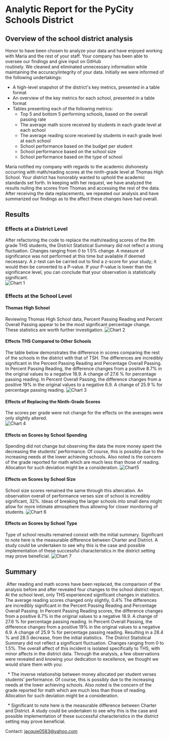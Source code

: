 # Analytic Report for the PyCity Schools District
<!-- ![Paragraph 1](https://github.com/jacquie0583/School_District_Analysis-/blob/main/Resources/Paragraph%201.png)
![Chart 1](https://github.com/jacquie0583/School_District_Analysis-/blob/main/Resources/Chart%201.png)
![Paragraph 2](https://github.com/jacquie0583/School_District_Analysis-/blob/main/Resources/Paragraph%202.png)
![Paragraph 3](https://github.com/jacquie0583/School_District_Analysis-/blob/main/Resources/Paragraph%203.png)
![Paragraph 4](https://github.com/jacquie0583/School_District_Analysis-/blob/main/Resources/Paragraph%204.png)
![Paragraph 5](https://github.com/jacquie0583/School_District_Analysis-/blob/main/Resources/Paragraph%205.png)
![Paragraph 6](https://github.com/jacquie0583/School_District_Analysis-/blob/main/Resources/Paragraph%206.png)
![Paragraph 7](https://github.com/jacquie0583/School_District_Analysis-/blob/main/Resources/Paragraph%207.png)

 -->
##   Overview of the school district analysis

Honor to have been chosen to analyze your data and have enjoyed working with Maria and the rest of 	your staff.   Your company has been able to oversee our findings and give input on GitHub 	
	routinely.  We cleaned and eliminated unnecessary information while maintaining the 	accuracy/integrity of your data.  Initially we were informed of the following undertakings:

*	A high-level snapshot of the district's key metrics, presented in a table format
*   An overview of the key metrics for each school, presented in a table format
*	Tables presenting each of the following metrics:
    *  	Top 5 and bottom 5 performing schools, based on the overall passing rate
    *	The average math score received by students in each grade level at each school
    *	The average reading score received by students in each grade level at each school
    *	School performance based on the budget per student
    *	School performance based on the school size 
    *	School performance based on the type of school

Maria notified my company with regards to the academic dishonesty occurring with math/reading scores at the ninth-grade level at Thomas High School.  Your district has honorably wanted to uphold the academic standards set forth.  In keeping with her request, we have analyzed the results nulling the scores from Thomas and accessing the rest of the data.  After receiving the data replacements, we repeated our analysis and have summarized our findings as to the affect these changes have had overall.

##   Results
###   Effects at a District Level  
After refactoring the code to replace the math/reading scores of the 9th grade THS students, the District Statistical Summary did not reflect a strong fluctuation.  Changes ranging from 0 to 1.5% change.  A measure of significance was not performed at this time but available if deemed necessary.  A z-test can be carried out to find a z-score for your study; it would then be converted to a P-value.  If your P-value is lower than the significance level, you can conclude that your observation is statistically significant.    
![Chart 1](https://github.com/jacquie0583/School_District_Analysis-/blob/main/Resources/Chart%201.png)

###   Effects at the School Level      
#### Thomas High School
Reviewing Thomas High School data, Percent Passing Reading and Percent Overall Passing appear to be the most significant percentage change.  These statistics are worth further investigation.
![Chart 2](https://github.com/jacquie0583/School_District_Analysis-/blob/main/Resources/Chart%202.png)

#### Effects THS Compared to Other Schools
The table below demonstrates the difference in scores comparing the rest of the schools in the district with that of TSH.  The differences are incredibly significant in the Percent Passing Reading and Percentage Overall Passing. In Percent Passing Reading, the difference changes from a positive 8.7% in the original values to a negative 18.9.  A change of 27.6 % for percentage passing reading.  In Percent Overall Passing, the difference changes from a positive 19% in the original values to a negative 6.9.  A change of 25.9 % for percentage passing reading.
![Chart 3](https://github.com/jacquie0583/School_District_Analysis-/blob/main/Resources/Chart%203.png)

#### Effects of Replacing the Ninth-Grade Scores 
The scores per grade were not change for the effects on the averages were only slightly altered.            
![Chart 4](https://github.com/jacquie0583/School_District_Analysis-/blob/main/Resources/Chart%204.png)

#### Effects on Scores by School Spending
Spending did not change but observing the data the more money spent the decreasing the students’ performance.  Of course, this is possibly due to the increasing needs at the lower achieving schools.  Also noted is the concern of the grade reported for math which are much less than those of reading.  Allocation for such deviation might be a consideration.
![Chart5](https://github.com/jacquie0583/School_District_Analysis-/blob/main/Resources/Chart%205.png)

#### Effects on Scores by School Size
School size scores remained the same through this altercation.  An observation overall of performance verses size of school is incredibly significant, 32%.  Ideas of breaking the larger schools into small dens might allow for more intimate atmosphere thus allowing for closer monitoring of students.
![Chart 6](https://github.com/jacquie0583/School_District_Analysis-/blob/main/Resources/Chart%206.png)

#### Effects on Scores by School Type
Type of school results remained consist with the initial summary.  Significant to note here is the measurable difference between Charter and District.  A study could be undertaken to see why this is the case and possible implementation of these successful characteristics in the district setting may prove beneficial.
![Chart 7](https://github.com/jacquie0583/School_District_Analysis-/blob/main/Resources/Chart%207.png)

##   Summary

&nbsp;After reading and math scores have been replaced, the comparison of the analysis before and after revealed four changes to the school district report.  At the school level, only THS experienced significant changes in statistics.  The average reading scores changed only slightly, 0.4% The differences are incredibly significant in the Percent Passing Reading and Percentage Overall Passing. In Percent Passing Reading scores, the difference changes from a positive 8.7% in the original values to a negative 18.9.  A change of 27.6 % for percentage passing reading.  In Percent Overall Passing, the difference changes from a positive 19% in the original values to a negative 6.9.  A change of 25.9 % for percentage passing reading.  Resulting in a 28.4 % and 28.5 decrease, from the initial statistics.
&nbsp;The District Statistical Summary did not reflect a significant fluctuation.  Changes ranging from 0 to 1.5%.  The overall affect of this incident is isolated specifically to THS, with minor affects in the district data.  Through the analysis, a few observations were revealed and knowing your dedication to excellence, we thought we would share them with you:

&nbsp;&nbsp;*	The inverse relationship between money allocated per student verses students’ performance.  Of course, this is possibly due to the increasing needs at the lower achieving schools.  Also noted is the concern of the grade reported for math which are much less than those of reading.  Allocation for such deviation might be a consideration.

&nbsp;&nbsp;*	Significant to note here is the measurable difference between Charter and District.  A study could be undertaken to see why this is the case and possible implementation of these successful characteristics in the district setting may prove beneficial.


Contact:
jacquie0583@yahoo.com
